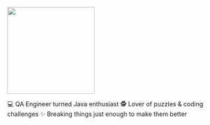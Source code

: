 [<img src="https://github.com/user-attachments/assets/aeffa8f8-5d7b-4139-a2e3-93ce7144213a" width="200"/>](https://github.com/user-attachments/assets/aeffa8f8-5d7b-4139-a2e3-93ce7144213a)



💻 QA Engineer turned Java enthusiast
🕵️ Lover of puzzles & coding challenges
✨ Breaking things just enough to make them better
